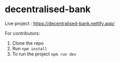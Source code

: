 # decentralised-bank

Live project : https://decentralised-bank.netlify.app/


For contributors:

1. Clone the repo
2. Run `npm install`
3. To run the project `npm run dev`


